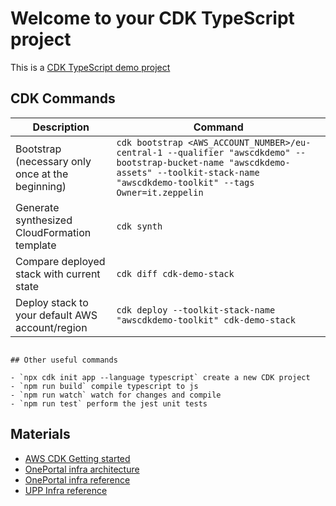 # Welcome to your CDK TypeScript project

This is a [CDK TypeScript demo project](https://docs.aws.amazon.com/cdk/v2/guide/work-with-cdk-typescript.html)

## CDK Commands

| Description                                      | Command                                                                                                                                                                           |
| ------------------------------------------------ | --------------------------------------------------------------------------------------------------------------------------------------------------------------------------------- |
| Bootstrap (necessary only once at the beginning) | `cdk bootstrap <AWS_ACCOUNT_NUMBER>/eu-central-1 --qualifier "awscdkdemo" --bootstrap-bucket-name "awscdkdemo-assets" --toolkit-stack-name "awscdkdemo-toolkit" --tags Owner=it.zeppelin` |
| Generate synthesized CloudFormation template     | `cdk synth`                                                                                                                                                                       |
| Compare deployed stack with current state        | `cdk diff cdk-demo-stack`                                                                                                                                                         |
| Deploy stack to your default AWS account/region  | `cdk deploy --toolkit-stack-name "awscdkdemo-toolkit" cdk-demo-stack`                                                                                                             |

```

## Other useful commands

- `npx cdk init app --language typescript` create a new CDK project
- `npm run build` compile typescript to js
- `npm run watch` watch for changes and compile
- `npm run test` perform the jest unit tests
```


## Materials
- [AWS CDK Getting started](https://docs.aws.amazon.com/cdk/v2/guide/home.html)
- [OnePortal infra architecture](https://miro.com/app/board/uXjVNO2nmV4=/)
- [OnePortal infra reference](https://gitlab.build-unite.unite.eu/unite/infra)
- [UPP Infra reference](https://gitlab.build-unite.unite.eu/procurement-portal-redesign/unite-procurement-portal/-/tree/master/infrastructures/target-stages.upp-frontend-infrastructure?ref_type=heads)
